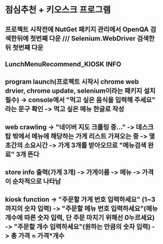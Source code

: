 # 점심추천 + 키오스크 프로그램

## **프로젝트 시작전에 NutGet 패키지 관리에서 OpenQA 검색한뒤에 첫번째 다운 /// Selenium.WebDriver  검색한뒤 첫번째 다운**




LunchMenuRecommend_KIOSK INFO
-----------------------------------------------------------------
program launch(프로젝트 시작시 chrome web drvier, chrome update, selenium이라는 패키지 설치 필수)
-> console에서 "먹고 싶은 음식을 입력해 주세요" 라는 문구 확인
-> 먹고 싶은 메뉴 한글로 작성
-----------------------------------------------------------------
web crawling
-> "네이버 지도 크롤링 중..."
-> 데스크탑 밖에서 메뉴에 해당하는 가게 리스트 가져오는 중
-> 몇 초간의 소요시간
-> 가게 3개를 받아오므로 "메뉴검색 완료" 3개 뜬다
---------------------------------------------------------------
store info 출력(가게 3개)
-> 가게이름
-> 메뉴
-> 가격
이 순차적으로 나타남
---------------------------------------------------------------
kiosk function
-> "주문할 가게 번호 입력하세요" (1~3 까지의 숫자 입력)
-> "주문할 메뉴 번호 입력하세요"(메뉴 개수에 따른 숫자 입력, 단 주문 마치기 위해선 0누르세요)
-> "주문할 개수 입력하세요"(원하는 만큼의 숫자 입력)
-> 총 가격 = 가격*개수
--------------------------------------------------------------
